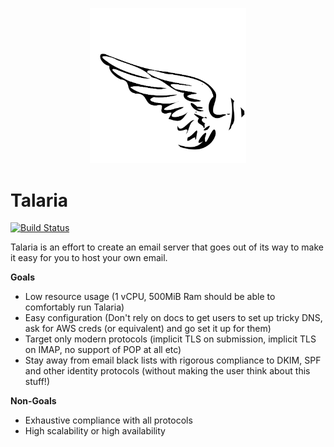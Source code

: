 <p align="center">
  <img src="./frontend/src/assets/talaria.svg" alt="Talaria" width="250px"/>
</p>

# Talaria

[![Build Status][drone-badge]][drone-link]

Talaria is an effort to create an email server that goes out of its way to make
it easy for you to host your own email.

**Goals**

- Low resource usage (1 vCPU, 500MiB Ram should be able to comfortably run Talaria)
- Easy configuration (Don't rely on docs to get users to set up tricky DNS, ask for AWS creds (or equivalent) and go set it up for them)
- Target only modern protocols (implicit TLS on submission, implicit TLS on IMAP, no support of POP at all etc)
- Stay away from email black lists with rigorous compliance to DKIM, SPF and other identity protocols (without making the user think about this stuff!)

**Non-Goals**

- Exhaustive compliance with all protocols
- High scalability or high availability


[drone-badge]: https://cloud.drone.io/api/badges/nsmith5/talaria/status.svg
[drone-link]: https://cloud.drone.io/nsmith5/talaria
